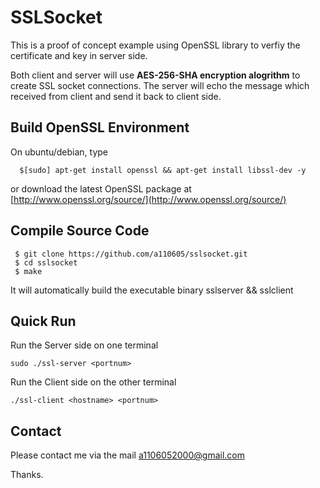 # SSLSocket

This is a proof of concept example using OpenSSL library to verfiy the certificate and key in server side. 

Both client and server will use **AES-256-SHA encryption alogrithm** to create SSL socket connections.
The server will echo the message which received from client and send it back to client side.

## Build OpenSSL Environment
On ubuntu/debian, type 

```	
  $[sudo] apt-get install openssl && apt-get install libssl-dev -y
```

or download the latest OpenSSL package at [http://www.openssl.org/source/](http://www.openssl.org/source/)


## Compile Source Code
 
 ```
  $ git clone https://github.com/a110605/sslsocket.git
  $ cd sslsocket 
  $ make
 ```
  It will automatically build the executable binary sslserver && sslclient


## Quick Run
Run the Server side on one terminal

	sudo ./ssl-server <portnum>
 
Run the Client side on the other terminal

	./ssl-client <hostname> <portnum>

## Contact
Please contact me via the mail [a1106052000@gmail.com](a1106052000@gmail.com)

Thanks.
